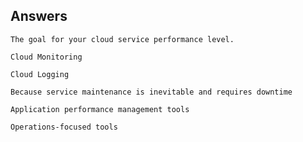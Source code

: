 ## Answers

```
The goal for your cloud service performance level.
```
```
Cloud Monitoring
```
```
Cloud Logging
```
```
Because service maintenance is inevitable and requires downtime
```
```
Application performance management tools
```
```
Operations-focused tools
```

